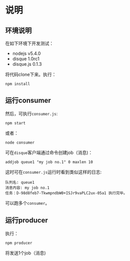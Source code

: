 # 说明

## 环境说明

在如下环境下开发测试：

 * nodejs v5.4.0
 * disque 1.0rc1
 * disque.js 0.1.3

将代码clone下来。执行：

```
npm install
```

## 运行consumer

然后，可执行`consumer.js`:

```
npm start
```

或者：

```
node consumer
```

可在`disque`客户端通过命令创建job（消息)：

```
addjob queue1 "my job no.1" 0 maxlen 10
```

这时可在`consumer.js`运行时看到类似这样的日志:

```
队列名: queue1
消息内容: my job no.1
任务：D-98d8feb7-TkwmpndbW0+ISJr9vaPLC2ux-05a1 执行完毕。
```

可以跑多个`consumer`。

## 运行producer

执行：

```
npm producer
```

将发送1个job（消息)

